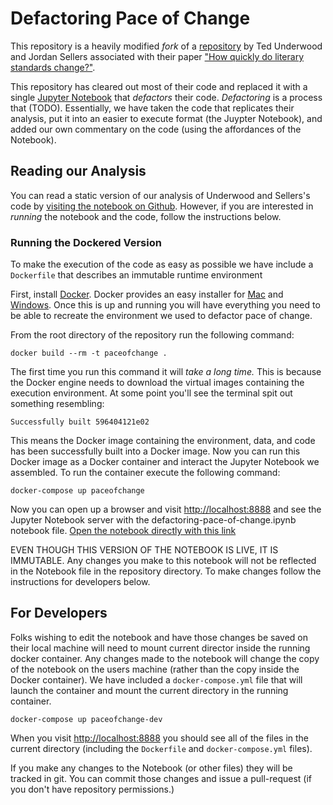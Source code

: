 # Defactoring Pace of Change


This repository is a heavily modified *fork* of a [repository](https://github.com/tedunderwood/paceofchange) by Ted Underwood and Jordan Sellers associated with their paper ["How quickly do literary standards change?"](http://figshare.com/articles/How_Quickly_Do_Literary_Standards_Change_/1418394).

This repository has cleared out most of their code and replaced it with a single [Jupyter Notebook](http://jupyter.org) that *defactors* their code. *Defactoring* is a process that (TODO). Essentially, we have taken the code that replicates their analysis, put it into an easier to execute format (the Juypter Notebook), and added our own commentary on the code (using the affordances of the Notebook).

## Reading our Analysis

You can read a static version of our analysis of Underwood and Sellers's code by [visiting the notebook on Github](defactoring-pace-of-change.ipynb). However, if you are interested in *running* the notebook and the code, follow the instructions below.


### Running the Dockered Version

To make the execution of the code as easy as possible we have include a `Dockerfile` that describes an immutable runtime environment

First, install [Docker](https://www.docker.com/products/docker). Docker provides an easy installer for [Mac](https://www.docker.com/products/docker#/mac) and [Windows](https://www.docker.com/products/docker#/windows). Once this is up and running you will have everything you need to be able to recreate the environment we used to defactor pace of change.

From the root directory of the repository run the following command:

`docker build --rm -t paceofchange .`

The first time you run this command it will *take a long time.* This is because the Docker engine needs to download the virtual images containing the execution environment. At some point you'll see the terminal spit out something resembling:

`Successfully built 596404121e02`

This means the Docker image containing the environment, data, and code has been successfully built into a Docker image. Now you can run this Docker image as a Docker container and interact the Jupyter Notebook we assembled. To run the container execute the following command:

```
docker-compose up paceofchange
```


Now you can open up a browser and visit [http://localhost:8888](http://localhost:8888) and see the Jupyter Notebook server with the defactoring-pace-of-change.ipynb notebook file. [Open the notebook directly with this link](http://localhost:8888/notebooks/defactoring-pace-of-change.ipynb)

EVEN THOUGH THIS VERSION OF THE NOTEBOOK IS LIVE, IT IS IMMUTABLE. Any changes you make to this notebook will not be reflected in the Notebook file in the repository directory. To make changes follow the instructions for developers below.


## For Developers

Folks wishing to edit the notebook and have those changes be saved on their local machine will need to mount current director inside the running docker container. Any changes made to the notebook will change the copy of the notebook on the users machine (rather than the copy inside the Docker container). We have included a `docker-compose.yml` file that will launch the container and mount the current directory in the running container.

```
docker-compose up paceofchange-dev
```

When you visit [http://localhost:8888](http://localhost:8888) you should see all of the files in the current directory (including the `Dockerfile` and `docker-compose.yml` files).

If you make any changes to the Notebook (or other files) they will be tracked in git. You can commit those changes and issue a pull-request (if you don't have repository permissions.)
